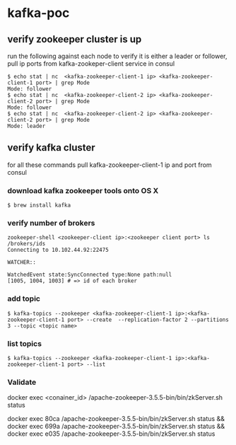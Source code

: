 # kafka-poc


## verify zookeeper cluster is up
run the following against each node to verify it is either a leader or follower, pull ip ports from kafka-zookeper-client service in consul
```
$ echo stat | nc  <kafka-zookeeper-client-1 ip> <kafka-zookeeper-client-1 port> | grep Mode
Mode: follower
$ echo stat | nc  <kafka-zookeeper-client-2 ip> <kafka-zookeeper-client-2 port> | grep Mode
Mode: follower
$ echo stat | nc  <kafka-zookeeper-client-2 ip> <kafka-zookeeper-client-2 port> | grep Mode
Mode: leader
```

## verify kafka cluster
for all these commands pull kafka-zookeeper-client-1 ip and port from consul

### download kafka zookeeper tools onto OS X
```
$ brew install kafka
```

### verify number of brokers
```
zookeeper-shell <zookeeper-client ip>:<zookeeper client port> ls /brokers/ids
Connecting to 10.102.44.92:22475

WATCHER::

WatchedEvent state:SyncConnected type:None path:null
[1005, 1004, 1003] # => id of each broker
```

### add topic
```
$ kafka-topics --zookeeper <kafka-zookeeper-client-1 ip>:<kafka-zookeeper-client-1 port> --create  --replication-factor 2 --partitions 3 --topic <topic name>
```

### list topics
```
$ kafka-topics --zookeeper <kafka-zookeeper-client-1 ip>:<kafka-zookeeper-client-1 port> --list
```

### Validate
docker exec <conainer_id> /apache-zookeeper-3.5.5-bin/bin/zkServer.sh status

docker exec 80ca /apache-zookeeper-3.5.5-bin/bin/zkServer.sh status &&
    docker exec 699a /apache-zookeeper-3.5.5-bin/bin/zkServer.sh status && 
    docker exec e035 /apache-zookeeper-3.5.5-bin/bin/zkServer.sh status